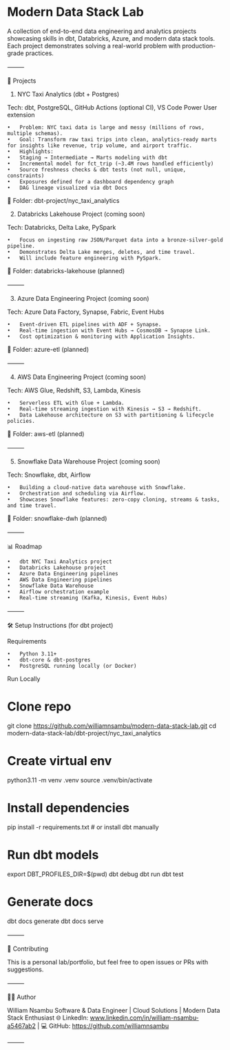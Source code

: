 # Modern Data Stack Lab

A collection of end-to-end data engineering and analytics projects showcasing skills in dbt, Databricks, Azure, and modern data stack tools. Each project demonstrates solving a real-world problem with production-grade practices.

⸻

📂 Projects

1. NYC Taxi Analytics (dbt + Postgres)

Tech: dbt, PostgreSQL, GitHub Actions (optional CI), VS Code Power User extension

	•	Problem: NYC taxi data is large and messy (millions of rows, multiple schemas).
	•	Goal: Transform raw taxi trips into clean, analytics-ready marts for insights like revenue, trip volume, and airport traffic.
	•	Highlights:
	•	Staging → Intermediate → Marts modeling with dbt
	•	Incremental model for fct_trip (~3.4M rows handled efficiently)
	•	Source freshness checks & dbt tests (not null, unique, constraints)
	•	Exposures defined for a dashboard dependency graph
	•	DAG lineage visualized via dbt Docs

📂 Folder: dbt-project/nyc_taxi_analytics

2. Databricks Lakehouse Project (coming soon)

Tech: Databricks, Delta Lake, PySpark

	•	Focus on ingesting raw JSON/Parquet data into a bronze-silver-gold pipeline.
	•	Demonstrates Delta Lake merges, deletes, and time travel.
	•	Will include feature engineering with PySpark.

📂 Folder: databricks-lakehouse (planned)

⸻

3. Azure Data Engineering Project (coming soon)

Tech: Azure Data Factory, Synapse, Fabric, Event Hubs

	•	Event-driven ETL pipelines with ADF + Synapse.
	•	Real-time ingestion with Event Hubs → CosmosDB → Synapse Link.
	•	Cost optimization & monitoring with Application Insights.

📂 Folder: azure-etl (planned)

⸻

4. AWS Data Engineering Project (coming soon)

Tech: AWS Glue, Redshift, S3, Lambda, Kinesis

	•	Serverless ETL with Glue + Lambda.
	•	Real-time streaming ingestion with Kinesis → S3 → Redshift.
	•	Data Lakehouse architecture on S3 with partitioning & lifecycle policies.

📂 Folder: aws-etl (planned)

⸻

5. Snowflake Data Warehouse Project (coming soon)

Tech: Snowflake, dbt, Airflow

	•	Building a cloud-native data warehouse with Snowflake.
	•	Orchestration and scheduling via Airflow.
	•	Showcases Snowflake features: zero-copy cloning, streams & tasks, and time travel.

📂 Folder: snowflake-dwh (planned)

⸻

📊 Roadmap

	•	dbt NYC Taxi Analytics project
	•	Databricks Lakehouse project
	•	Azure Data Engineering pipelines
	•	AWS Data Engineering pipelines
	•	Snowflake Data Warehouse
	•	Airflow orchestration example
	•	Real-time streaming (Kafka, Kinesis, Event Hubs)

⸻ 

🛠️ Setup Instructions (for dbt project)

Requirements

	•	Python 3.11+
	•	dbt-core & dbt-postgres
	•	PostgreSQL running locally (or Docker)

Run Locally

# Clone repo
git clone https://github.com/williamnsambu/modern-data-stack-lab.git
cd modern-data-stack-lab/dbt-project/nyc_taxi_analytics

# Create virtual env
python3.11 -m venv .venv
source .venv/bin/activate

# Install dependencies
pip install -r requirements.txt   # or install dbt manually

# Run dbt models
export DBT_PROFILES_DIR=$(pwd)
dbt debug
dbt run
dbt test

# Generate docs
dbt docs generate
dbt docs serve

⸻

🤝 Contributing

This is a personal lab/portfolio, but feel free to open issues or PRs with suggestions.

⸻

👨‍💻 Author

William Nsambu
Software & Data Engineer | Cloud Solutions | Modern Data Stack Enthusiast
🌐 LinkedIn: www.linkedin.com/in/william-nsambu-a5467ab2 | 💻 GitHub: https://github.com/williamnsambu

⸻
